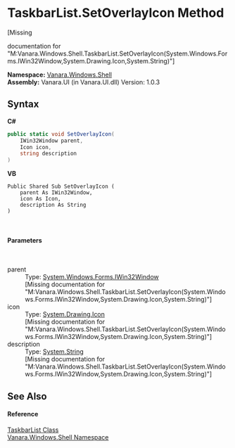 # TaskbarList.SetOverlayIcon Method 
 

\[Missing <summary> documentation for "M:Vanara.Windows.Shell.TaskbarList.SetOverlayIcon(System.Windows.Forms.IWin32Window,System.Drawing.Icon,System.String)"\]

**Namespace:**&nbsp;<a href="be182789-447d-1423-b31f-7fd1f1f04ab2">Vanara.Windows.Shell</a><br />**Assembly:**&nbsp;Vanara.UI (in Vanara.UI.dll) Version: 1.0.3

## Syntax

**C#**<br />
``` C#
public static void SetOverlayIcon(
	IWin32Window parent,
	Icon icon,
	string description
)
```

**VB**<br />
``` VB
Public Shared Sub SetOverlayIcon ( 
	parent As IWin32Window,
	icon As Icon,
	description As String
)
```

<br />

#### Parameters
&nbsp;<dl><dt>parent</dt><dd>Type: <a href="http://msdn2.microsoft.com/en-us/library/215475ec" target="_blank">System.Windows.Forms.IWin32Window</a><br />\[Missing <param name="parent"/> documentation for "M:Vanara.Windows.Shell.TaskbarList.SetOverlayIcon(System.Windows.Forms.IWin32Window,System.Drawing.Icon,System.String)"\]</dd><dt>icon</dt><dd>Type: <a href="http://msdn2.microsoft.com/en-us/library/wkat843k" target="_blank">System.Drawing.Icon</a><br />\[Missing <param name="icon"/> documentation for "M:Vanara.Windows.Shell.TaskbarList.SetOverlayIcon(System.Windows.Forms.IWin32Window,System.Drawing.Icon,System.String)"\]</dd><dt>description</dt><dd>Type: <a href="http://msdn2.microsoft.com/en-us/library/s1wwdcbf" target="_blank">System.String</a><br />\[Missing <param name="description"/> documentation for "M:Vanara.Windows.Shell.TaskbarList.SetOverlayIcon(System.Windows.Forms.IWin32Window,System.Drawing.Icon,System.String)"\]</dd></dl>

## See Also


#### Reference
<a href="17da589e-c546-84fe-3a35-ef65e34a21b0">TaskbarList Class</a><br /><a href="be182789-447d-1423-b31f-7fd1f1f04ab2">Vanara.Windows.Shell Namespace</a><br />